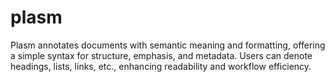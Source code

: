 # plasm
Plasm annotates documents with semantic meaning and formatting, offering a simple syntax for structure, emphasis, and metadata. Users can denote headings, lists, links, etc., enhancing readability and workflow efficiency.
